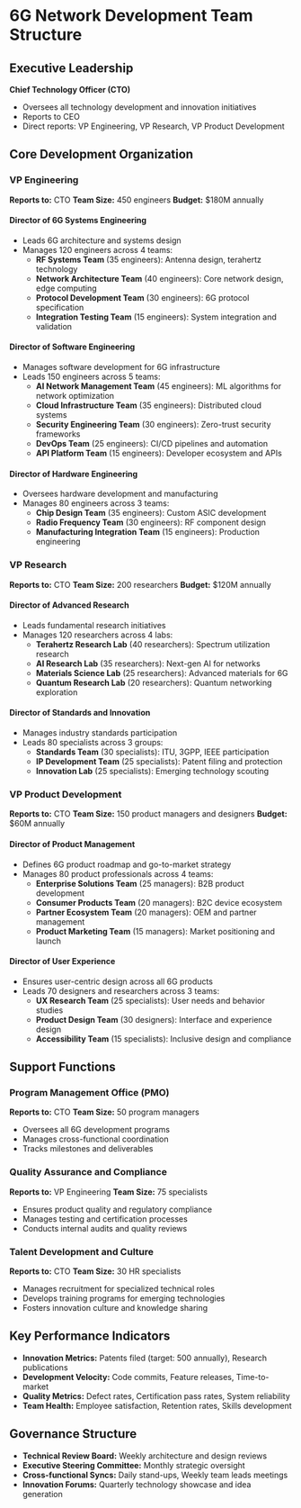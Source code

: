 # 6G Network Development Team Structure

## Executive Leadership
**Chief Technology Officer (CTO)**
- Oversees all technology development and innovation initiatives
- Reports to CEO
- Direct reports: VP Engineering, VP Research, VP Product Development

## Core Development Organization

### VP Engineering
**Reports to:** CTO
**Team Size:** 450 engineers
**Budget:** $180M annually

#### Director of 6G Systems Engineering
- Leads 6G architecture and systems design
- Manages 120 engineers across 4 teams:
  - **RF Systems Team** (35 engineers): Antenna design, terahertz technology
  - **Network Architecture Team** (40 engineers): Core network design, edge computing
  - **Protocol Development Team** (30 engineers): 6G protocol specification
  - **Integration Testing Team** (15 engineers): System integration and validation

#### Director of Software Engineering
- Manages software development for 6G infrastructure
- Leads 150 engineers across 5 teams:
  - **AI Network Management Team** (45 engineers): ML algorithms for network optimization
  - **Cloud Infrastructure Team** (35 engineers): Distributed cloud systems
  - **Security Engineering Team** (30 engineers): Zero-trust security frameworks
  - **DevOps Team** (25 engineers): CI/CD pipelines and automation
  - **API Platform Team** (15 engineers): Developer ecosystem and APIs

#### Director of Hardware Engineering
- Oversees hardware development and manufacturing
- Manages 80 engineers across 3 teams:
  - **Chip Design Team** (35 engineers): Custom ASIC development
  - **Radio Frequency Team** (30 engineers): RF component design
  - **Manufacturing Integration Team** (15 engineers): Production engineering

### VP Research
**Reports to:** CTO
**Team Size:** 200 researchers
**Budget:** $120M annually

#### Director of Advanced Research
- Leads fundamental research initiatives
- Manages 120 researchers across 4 labs:
  - **Terahertz Research Lab** (40 researchers): Spectrum utilization research
  - **AI Research Lab** (35 researchers): Next-gen AI for networks
  - **Materials Science Lab** (25 researchers): Advanced materials for 6G
  - **Quantum Research Lab** (20 researchers): Quantum networking exploration

#### Director of Standards and Innovation
- Manages industry standards participation
- Leads 80 specialists across 3 groups:
  - **Standards Team** (30 specialists): ITU, 3GPP, IEEE participation
  - **IP Development Team** (25 specialists): Patent filing and protection
  - **Innovation Lab** (25 specialists): Emerging technology scouting

### VP Product Development
**Reports to:** CTO
**Team Size:** 150 product managers and designers
**Budget:** $60M annually

#### Director of Product Management
- Defines 6G product roadmap and go-to-market strategy
- Manages 80 product professionals across 4 teams:
  - **Enterprise Solutions Team** (25 managers): B2B product development
  - **Consumer Products Team** (20 managers): B2C device ecosystem
  - **Partner Ecosystem Team** (20 managers): OEM and partner management
  - **Product Marketing Team** (15 managers): Market positioning and launch

#### Director of User Experience
- Ensures user-centric design across all 6G products
- Leads 70 designers and researchers across 3 teams:
  - **UX Research Team** (25 specialists): User needs and behavior studies
  - **Product Design Team** (30 designers): Interface and experience design
  - **Accessibility Team** (15 specialists): Inclusive design and compliance

## Support Functions

### Program Management Office (PMO)
**Reports to:** CTO
**Team Size:** 50 program managers
- Oversees all 6G development programs
- Manages cross-functional coordination
- Tracks milestones and deliverables

### Quality Assurance and Compliance
**Reports to:** VP Engineering
**Team Size:** 75 specialists
- Ensures product quality and regulatory compliance
- Manages testing and certification processes
- Conducts internal audits and quality reviews

### Talent Development and Culture
**Reports to:** CTO
**Team Size:** 30 HR specialists
- Manages recruitment for specialized technical roles
- Develops training programs for emerging technologies
- Fosters innovation culture and knowledge sharing

## Key Performance Indicators
- **Innovation Metrics:** Patents filed (target: 500 annually), Research publications
- **Development Velocity:** Code commits, Feature releases, Time-to-market
- **Quality Metrics:** Defect rates, Certification pass rates, System reliability
- **Team Health:** Employee satisfaction, Retention rates, Skills development

## Governance Structure
- **Technical Review Board:** Weekly architecture and design reviews
- **Executive Steering Committee:** Monthly strategic oversight
- **Cross-functional Syncs:** Daily stand-ups, Weekly team leads meetings
- **Innovation Forums:** Quarterly technology showcase and idea generation